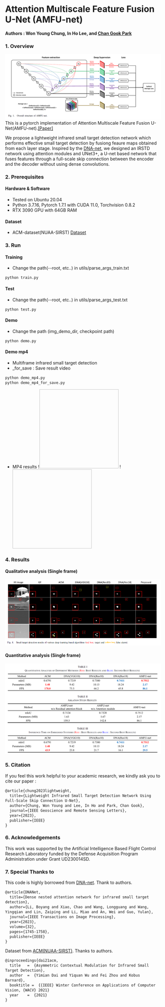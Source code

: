 # Attention Multiscale Feature Fusion U-Net (AMFU-net)

**Authors : Won Young Chung, In Ho Lee, and [Chan Gook Park](https://scholar.google.com/citations?user=9gwkQ7AAAAAJ&hl=en)**


### 1. Overview

![outline](./pic/Overall_structure.png) 
This is a pytorch implementation of Attention Multiscale Feature Fusion U-Net(AMFU-net).[[Paper]](https://ieeexplore.ieee.org/abstract/document/10124752)

We propose a lightweight infrared small target detection network which performs effective small target detection by fusiong feaure maps obtained from each layer stage. Inspired by the [DNA-net](https://github.com/YeRen123455/Infrared-Small-Target-Detection), we designed an IRSTD network using attention modules and UNet3+, a U-net based network that fuses features through a full-scale skip connection between the encoder and the decoder without using dense convolutions.


### 2. Prerequisites 
#### Hardware & Software 
* Tested on Ubuntu 20.04 
* Python 3.7.16, Pytorch 1.7.1 with CUDA 11.0, Torchvision 0.8.2
* RTX 3090 GPU with 64GB RAM

#### Dataset
* ACM-dataset(NUAA-SIRST)  [Dataset](https://github.com/YimianDai/open-acm)


### 3. Run
#### Training 
* Change the path(--root, etc..) in utils/parse_args_train.txt

```
python train.py
```

#### Test
* Change the path(--root, etc..) in utils/parse_args_test.txt

```
python test.py
```

#### Demo
* Change the path (img_demo_dir, checkpoint path)

```
python demo.py
```

#### Demo mp4
* Multiframe infrared small target detection
* _for_save : Save result video

```
python demo_mp4.py
python demo_mp4_for_save.py
```

* MP4 results 
!<img infrared = "./pic/AMFU_IR_20.gif" width="256" height="256"/> 
!<img detected = "./pic/AMFU_detected_20.gif" width="256" height="256"/>


### 4. Results
#### Qualitative analysis (Single frame)
![outline](./pic/Qualitative.png)

#### Quantitative analysis (Single frame)
![outline](./pic/Quantitative.png)


### 5. Citation

If you feel this work helpful to your academic research, we kindly ask you to cite our paper :

```
@article{chung2023lightweight,
  title={Lightweight Infrared Small Target Detection Network Using Full-Scale Skip Connection U-Net},
  author={Chung, Won Young and Lee, In Ho and Park, Chan Gook},
  journal={IEEE Geoscience and Remote Sensing Letters},
  year={2023},
  publisher={IEEE}
}
```

### 6. Acknowledgements

This work was supported by the Artificial Intelligence Based Flight Control Research Laboratory funded by the Defense Acquisition Program Administration under Grant UD230014SD.


### 7. Special Thanks to 

This code is highly borrowed from [DNA-net](https://github.com/YeRen123455/Infrared-Small-Target-Detection). Thank to authors.

```
@article{DNANet,
  title={Dense nested attention network for infrared small target detection},
  author={Li, Boyang and Xiao, Chao and Wang, Longguang and Wang, Yingqian and Lin, Zaiping and Li, Miao and An, Wei and Guo, Yulan},
  journal={IEEE Transactions on Image Processing},
  year={2023},
  volume={32},
  pages={1745-1758},
  publisher={IEEE}
}
```

Dataset from [ACM(NUAA-SIRST)](https://github.com/YimianDai/open-acm). Thanks to authors.

```
@inproceedings{dai21acm,
  title   =  {Asymmetric Contextual Modulation for Infrared Small Target Detection},
  author  =  {Yimian Dai and Yiquan Wu and Fei Zhou and Kobus Barnard},
  booktitle =  {{IEEE} Winter Conference on Applications of Computer Vision, {WACV} 2021}
  year    =  {2021}
}
```